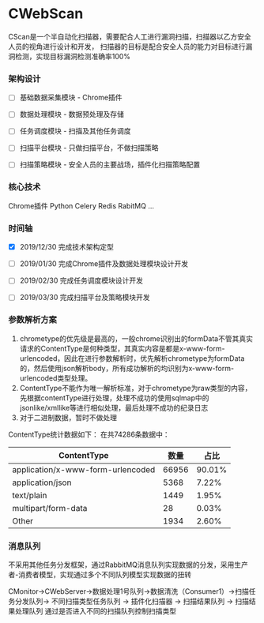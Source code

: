 # CWebScan
CScan是一个半自动化扫描器，需要配合人工进行漏洞扫描，扫描器以乙方安全人员的视角进行设计和开发，
扫描器的目标是配合安全人员的能力对目标进行漏洞检测，实现目标漏洞检测准确率100%


### 架构设计
- [ ] 基础数据采集模块 - Chrome插件  
- [ ] 数据处理模块 - 数据预处理及存储  
- [ ] 任务调度模块 - 扫描及其他任务调度  
- [ ] 扫描平台模块 - 只做扫描平台，不做扫描策略  
- [ ] 扫描策略模块 - 安全人员的主要战场，插件化扫描策略配置  


### 核心技术
Chrome插件
Python
Celery
Redis
RabitMQ
...

### 时间轴
- [x] 2019/12/30 完成技术架构定型  
- [ ] 2019/01/30 完成Chrome插件及数据处理模块设计开发  
- [ ] 2019/02/30 完成任务调度模块设计开发  
- [ ] 2019/03/30 完成扫描平台及策略模块开发  


### 参数解析方案
1. chrometype的优先级是最高的，一般chrome识别出的formData不管其真实请求的ContentType是何种类型，其真实内容是都是x-www-form-urlencoded，因此在进行参数解析时，优先解析chrometype为formData的，然后使用json解析body，所有成功解析的均识别为x-www-form-urlencoded类型处理。
2. ContentType不能作为唯一解析标准，对于chrometype为raw类型的内容，先根据contentType进行处理，处理不成功的使用sqlmap中的jsonlike/xmllike等进行相似处理，最后处理不成功的纪录日志
3. 对于二进制数据，暂时不做处理

ContentType统计数据如下：
在共74286条数据中：

|ContentType 	|				  数量    |  占比 |
| ----------    |  ---------------------  | ---- 
|application/x-www-form-urlencoded | 66956 |  90.01% 
|application/json   				|  5368 | 7.22% 
|text/plain 						|  1449 |  1.95% 
|multipart/form-data                | 28 |    0.03%  
|Other							  |   1934 |   2.60% 


### 消息队列
不采用其他任务分发框架，通过RabbitMQ消息队列实现数据的分发，采用生产者-消费者模型，实现通过多个不同队列模型实现数据的扭转

CMonitor->CWebServer->数据处理1号队列->数据清洗（Consumer1）->扫描任务分发队列-> 不同扫描类型任务队列 -> 插件化扫描器 -> 扫描结果队列 -> 扫描结果处理队列
通过是否进入不同的扫描队列控制扫描类型